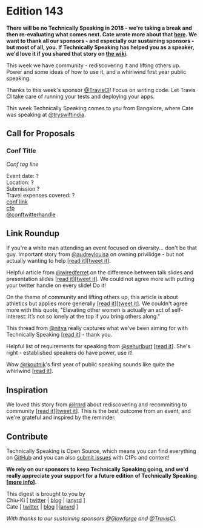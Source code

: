 # Edition 143

**There will be no Technically Speaking in 2018 - we're taking a break and then re-evaluating what comes next. Cate wrote more about that [here](https://cate.blog/2017/11/02/no-technically-speaking-in-2018/). We want to thank all our sponsors - and especially our sustaining sponsors - but most of all, you. If Technically Speaking has helped you as a speaker, we'd love it if you shared that story on [the wiki](https://github.com/catehstn/technically-speaking/wiki).**

This week we have community - rediscovering it and lifting others up. Power and some ideas of how to use it, and a whirlwind first year public speaking.

Thanks to this week's sponsor [@TravisCI](http://twitter.com/travisci)! Focus on writing code. Let Travis CI take care of running your tests and deploying your apps.

This week Technically Speaking comes to you from Bangalore, where Cate was speaking at [@tryswiftindia](http://twitter.com/tryswiftindia).


## Call for Proposals

### Conf Title  
*Conf tag line*

Event date: ?  
Location: ?  
Submission ?  
Travel expenses covered: ?  
[conf link](?)  
[cfp](?)  
[@conftwitterhandle](?)


## Link Roundup

If you're a white man attending an event focused on diversity... don't be that guy. Important story from [@audreylouisa](http://twitter.com/audreylouisa) on owning privilidge - but not actually wanting to help [[read it](https://blog.usejournal.com/why-i-walked-away-from-a-tech-diversity-event-crying-over-a-white-man-e98c41dbccae)][[tweet it](https://twitter.com/home?status=Why%20I%20walked%20away%20from%20a%20tech%20%2B%20diversity%20event%20crying%20over%20a%20white%20man%20by%20%40audreylouisa%20https%3A//blog.usejournal.com/why-i-walked-away-from-a-tech-diversity-event-crying-over-a-white-man-e98c41dbccae%20via%20%40techspeakdigest)].

Helpful article from [@wiredferret](http://twitter.com/wiredferret) on the difference between talk slides and presentation slides [[read it](https://medium.com/@wiredferret/talk-slides-are-not-a-presentation-deck-3d560a6e7426)][[tweet it](https://twitter.com/home?status=Talk%20slides%20are%20not%20a%20presentation%20deck%20%E2%80%93%20Heidi%20Waterhouse%20by%20%40wiredferret%20https%3A//medium.com/%40wiredferret/talk-slides-are-not-a-presentation-deck-3d560a6e7426%20via%20%40techspeakdigest)]. We could not agree more with putting your twitter handle on every slide! Do it!

On the theme of community and lifting others up, this article is about athletics but applies more generally [[read it](https://www.nytimes.com/2017/11/11/opinion/sunday/shalane-flanagan-marathon-running.html?_r=0)][[tweet it](https://twitter.com/home?status=How%20the%20%E2%80%98Shalane%20Flanagan%20Effect%E2%80%99%20Works%20-%20The%20New%20York%20Times%20https%3A//www.nytimes.com/2017/11/11/opinion/sunday/shalane-flanagan-marathon-running.html%3F_r%3D0%20via%20%40techspeakdigest)]. We couldn't agree more with this quote, "Elevating other women is actually an act of self-interest: It’s not so lonely at the top if you bring others along."

This thread from [@nitya](http://twitter.com/nitya) really captures what we've been aiming for with Technically Speaking [[read it](https://twitter.com/nitya/status/927863761519640578)] - thank you.

Helpful list of requirements for speaking from [@sehurlburt](http://twitter.com/sehurlburt) [[read it](https://twitter.com/sehurlburt/status/899400813130285056)]. She's right - established speakers do have power, use it!  

Wow [@rkoutnik](http://twitter.com/rkoutnik)'s first year of public speaking sounds like quite the whirlwind [[read it](https://twitter.com/rkoutnik/status/900810267507933184)].

## Inspiration

We loved this story from [@lrnrd](http://twitter.com/lrnrd) about rediscovering and recommiting to community [[read it](http://wunder.schoenaberselten.com/2017/11/17/on-community/)][[tweet it](https://twitter.com/home?status=On%20community%20%E2%80%93%20very%20much%20alive.%20by%20%40lrnrd%20http%3A//wunder.schoenaberselten.com/2017/11/17/on-community/%20via%20%40techspeakdigest)]. This is the best outcome from an event, and we're grateful and inspired by the reminder.     

## Contribute

Technically Speaking is Open Source, which means you can find everything on [GitHub](https://github.com/catehstn/technically-speaking/) and you can also [submit issues](https://github.com/catehstn/technically-speaking/issues/new) with CfPs and content!

**We rely on our sponsors to keep Technically Speaking going, and we'd really appreciate your support for a future edition of Technically Speaking [[more info](http://www.techspeak.email/sponsorship/)].**  


This digest is brought to you by  
Chiu-Ki [ [twitter](https://twitter.com/chiuki) | [blog](http://blog.sqisland.com/) | [lanyrd](http://lanyrd.com/profile/chiuki/) ]  
Cate [ [twitter](https://twitter.com/catehstn) | [blog](http://www.cate.blog/) | [lanyrd](http://lanyrd.com/profile/catehstn/) ]

*With thanks to our sustaining sponsors [@Glowforge](http://twitter.com/glowforge) and [@TravisCI](http://twitter.com/travisci).*
